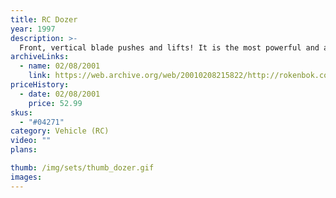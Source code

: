 ```yaml
---
title: RC Dozer
year: 1997
description: >-
  Front, vertical blade pushes and lifts! It is the most powerful and agile vehicle in the fleet. Requires Start Set and three AA batteries.
archiveLinks:
  - name: 02/08/2001
    link: https://web.archive.org/web/20010208215822/http://rokenbok.com/catalog/pd_rcv_dozer.html
priceHistory:
  - date: 02/08/2001
    price: 52.99
skus:
  - "#04271"
category: Vehicle (RC)
video: ""
plans:

thumb: /img/sets/thumb_dozer.gif
images:
---
```

